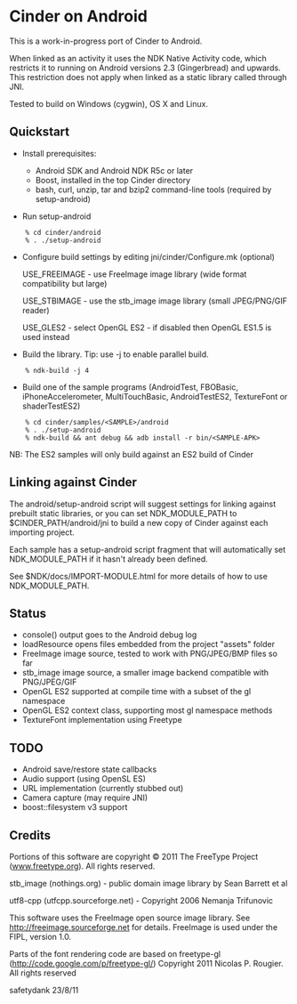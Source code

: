 Cinder on Android
=================

This is a work-in-progress port of Cinder to Android.

When linked as an activity it uses the NDK Native Activity code, which
restricts it to running on Android versions 2.3 (Gingerbread) and upwards. This
restriction does not apply when linked as a static library called through JNI.

Tested to build on Windows (cygwin), OS X and Linux.


Quickstart
----------

* Install prerequisites:

  - Android SDK and Android NDK R5c or later
  - Boost, installed in the top Cinder directory
  - bash, curl, unzip, tar and bzip2 command-line tools (required by setup-android)

* Run setup-android

```
    % cd cinder/android
    % . ./setup-android
```

* Configure build settings by editing jni/cinder/Configure.mk (optional)
  
    USE_FREEIMAGE - use FreeImage image library (wide format compatibility but large)

    USE_STBIMAGE  - use the stb_image image library (small JPEG/PNG/GIF reader)

    USE_GLES2     - select OpenGL ES2 - if disabled then OpenGL ES1.5 is used instead

* Build the library.  Tip: use -j <num cores> to enable parallel build.

```
    % ndk-build -j 4
```

* Build one of the sample programs (AndroidTest, FBOBasic, iPhoneAccelerometer,
  MultiTouchBasic, AndroidTestES2, TextureFont or shaderTestES2)

```
    % cd cinder/samples/<SAMPLE>/android
    % . ./setup-android
    % ndk-build && ant debug && adb install -r bin/<SAMPLE-APK>
```

  NB: The ES2 samples will only build against an ES2 build of Cinder


Linking against Cinder
----------------------

The android/setup-android script will suggest settings for linking against
prebuilt static libraries, or you can set NDK_MODULE_PATH to
$CINDER_PATH/android/jni to build a new copy of Cinder against each importing
project.

Each sample has a setup-android script fragment that will automatically set
NDK_MODULE_PATH if it hasn't already been defined.

See $NDK/docs/IMPORT-MODULE.html for more details of how to use
NDK_MODULE_PATH.


Status
------

* console() output goes to the Android debug log
* loadResource opens files embedded from the project "assets" folder
* FreeImage image source, tested to work with PNG/JPEG/BMP files so far
* stb_image image source, a smaller image backend compatible with PNG/JPEG/GIF
* OpenGL ES2 supported at compile time with a subset of the gl namespace
* OpenGL ES2 context class, supporting most gl namespace methods
* TextureFont implementation using Freetype


TODO
----

* Android save/restore state callbacks
* Audio support (using OpenSL ES)
* URL implementation (currently stubbed out)
* Camera capture (may require JNI)
* boost::filesystem v3 support


Credits
-------

Portions of this software are copyright © 2011 The FreeType Project (www.freetype.org).  All rights reserved.

stb_image (nothings.org) - public domain image library by Sean Barrett et al

utf8-cpp (utfcpp.sourceforge.net) - Copyright 2006 Nemanja Trifunovic

This software uses the FreeImage open source image library. See http://freeimage.sourceforge.net for details.
FreeImage is used under the FIPL, version 1.0.

Parts of the font rendering code are based on freetype-gl (http://code.google.com/p/freetype-gl/)
Copyright 2011 Nicolas P. Rougier. All rights reserved


safetydank 23/8/11


